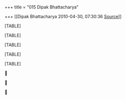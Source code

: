 +++
title = "015 Dipak Bhattacharya"

+++
[[Dipak Bhattacharya	2010-04-30, 07:30:36 [Source](https://groups.google.com/g/bvparishat/c/Uldod9zSn5I)]]



[TABLE]

[TABLE]

[TABLE]

[TABLE]

[TABLE]







